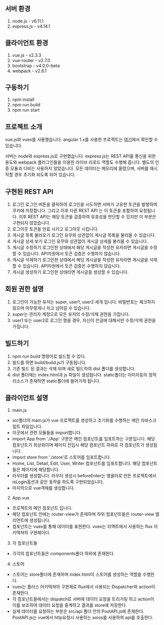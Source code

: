 ## 서버 환경
1. node.js - v6.11.1
2. express.js - v4.14.1

## 클라이언트 환경
1. vue.js - v2.3.3
2. vue-router - v2.7.0
3. bootstrap - v4.0.0-beta
4. webpack - v2.6.1

## 구동하기
1. npm install
2. npm run build
3. npm run start

## 프로젝트 소개
vue.js와 vuex를 사용했습니다. angular 1.x를 사용한 프로젝트는 [여기](https://github.com/cryingnavi/naver_angular)에서 확인할 수 있습니다.

서버는 node와 express.js로 구현했습니다. express.js는 REST API를 통신을 위한 용도와 webpack 플러그인들을 이용한 라이브 리로드 역할도 수행해 줍니다. 별도의 인증 모듈과 디비는 사용하지 않았습니다. 모든 데이터는 메모리에 올렸으며, 서버를 재시작할 경우 초기화 되도록 되어 있습니다.

## 구현된 REST API
1. 로그인
로그인 버튼을 클릭하여 로그인을 시도하면 서버가 고유한 토큰을 발행하여 쿠키에 저장합니다. 그리고 이후 다른 REST API 는 이 토큰을 포함하여 요청됩니다. 이후 REST API는 해당 토큰을 검증하여 유효성을 판단할 수 있지만 이 부분은 구현되지 않았습니다.
2. 로그아웃
토큰을 만료 시키고 로그아웃 시킵니다.
3. 게시글 목록 불러오기
로그인 유무와 상관없이 게시글 목록을 불러올 수 있습니다.
4. 게시글 상세 보기
로그인 유무와 상관없이 게시글 상세를 불러올 수 있습니다.
5. 게시글 수정하기
로그인한 상태에서 해당 게시글을 작성한 유저라면 게시글을 수정할 수 있습니다. API차원에서 토큰 검증은 수행하지 않습니다.
6. 게시글 삭제하기
로그인한 상태에서 해당 게시글을 작성한 유저라면 게시글을 삭제할 수 있습니다. API차원에서 토큰 검증은 수행하지 않습니다.
7. 게시글 생성하기
로그인한 상태라면 게시글을 생성할 수 있습니다.

## 회원 권한 설명
1. 로그인이 가능한 유저는 super, user1, user2 세개 입니다. 비밀번호는 체크하지 않으며 아무렇게나 치고 넘어갈 수 있습니다.
2. super는 관리자 계정으로 모든 유저의 수정/삭제 권한을 가집니다.
3. user1 또는 user2로 로그인 했을 경우, 자신이 쓴글에 대해서만 수정/삭제 권한을 가집니다.


## 빌드하기
1. npm run build 명령어로 빌드할 수 있다.
2. 빌드를 하면 build/build.js가 구동됩니다.
3. 기존 빌드 된 결과는 삭제 되며 새로 빌드하여 dist 폴더를 생성합니다.
4. dist 폴더에는 index.html과 js 파일이 생성됩니다. static폴더는 이미지등의 정적 리소스가 존재하면 static폴더에 들어가게 됩니다.

## 클라이언트 설명
1. main.js
- src폴더의 main.js가 vue 프로젝트를 생성하고 초기화를 수행하는 메인 자바스크립트 파일입니다.
- 이곳에서 관련 모듈들을 import합니다.
- import App from './App' 구문은 메인 컴포넌트를 임포트하는 구문입니다. 해당 컴포넌트가 최상위이며 페이지 진입시 해당 컴포넌트 하위로 각 컴포넌트가 생성됩니다.
- import store from './store'로 스토어를 임포트합니다.
- Home, List, Detail, Edit, User, Writer 컴포넌트를 임포트합니다. 해당 컴포넌트들은 페이지에 해당합니다.
- 라우터를 생성합니다. 라우터 생성시 beforeEnter는 앵귤러로 만든 프로젝트에서 isLogin옵션과 같은 동작을 하도록 구현되었습니다.
- 마지막으로 vue객체를 생성합니다.

2. App.vue
- 프로젝트의 메인 컴포넌트 입니다.
- 해당 컴포넌트 안에는 router-view가 존재하며 하위 컴포넌트들은 router-view 엘리먼트에 생성됩니다.
- 컴포넌트는 vuex를 통해 데이터를 표현한다. vuex는 리액트에서 사용하는 flux 아키텍쳐의 구현체이다.

3. 각 컴포넌트들
- 각각의 컴포넌트들은 components폴더 하위에 존재한다.

4. 스토어
- 스토어는 store폴더에 존재하며 index.html이 스토어를 생성하는 역할을 수행한다.
- vuex는 플러스 아키텍쳐의 구현체로 flux에서 사용되는 Dispatcher와 action이 존재한다.
- 각 컴포넌트들에서는 dispatch로 서버에 데이터 요청을 트리거링 하고 action이 이를 보조하여 데이터 요청을 중계하고 결과를 store에 저장한다.
- 실제 데이터를 요청하는 부분은 src/api 폴더 안의 PostAPI.js에 존재한다. PostAPI.js는 vue에서 http요청시 사용하는 axios를 사용하여 api를 호출한다.







 
